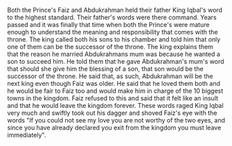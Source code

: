 Both the Prince's Faiz and Abdukrahman held their father King Iqbal's word to the highest standard. Their father's words were there command. Years passed and it was finally that time when both the Prince's were mature enough to understand the meaning and responsibility that comes with the throne. The king called both his sons to his chamber and told him that only one of them can be the successor of the throne. The king explains them that the reason he married Abdukrahmans mum was because he wanted a son to succeed him. He told them that he gave Abdukrahman's mum's word that should she give him the blessing of a son, that son would be the successor of the throne. He said that, as such, Abdukrahman will be the next king even though Faiz was older. He said that he loved them both and he would be fair to Faiz too and would make him in charge of the 10 biggest towns in the kingdom. Faiz refused to this and said that it felt like an insult and that he would leave the kingdom forever. These words raged King Iqbal very much and swiftly took out his dagger and shoved Faiz's eye with the words "If you could not see my love you are not worthy of the two eyes, and since you have already declared you exit from the kingdom you must leave immediately".